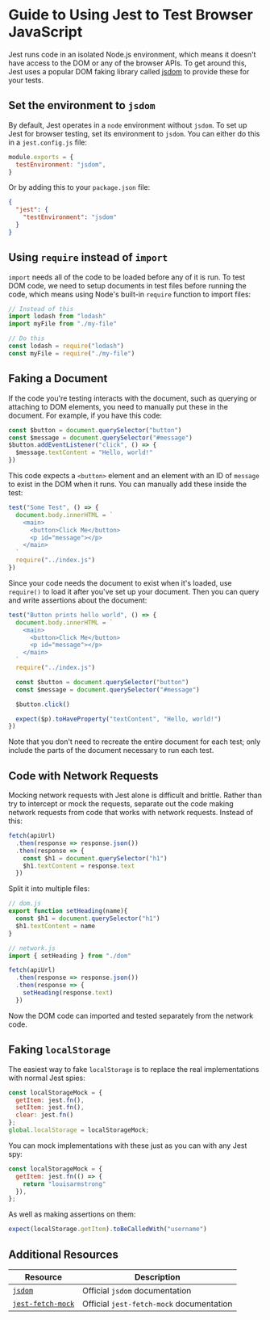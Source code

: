 # Guide to Using Jest to Test Browser JavaScript

Jest runs code in an isolated Node.js environment, which means it doesn't have access to the DOM or any of the browser APIs. To get around this, Jest uses a popular DOM faking library called [jsdom](https://github.com/jsdom/jsdom) to provide these for your tests.

## Set the environment to `jsdom`

By default, Jest operates in a `node` environment without `jsdom`. To set up Jest for browser testing, set its environment to `jsdom`. You can either do this in a `jest.config.js` file:

```js
module.exports = {
  testEnvironment: "jsdom",
}
```

Or by adding this to your `package.json` file:

```json
{
  "jest": {
    "testEnvironment": "jsdom"
  }
}
```

## Using `require` instead of `import`

`import` needs all of the code to be loaded before any of it is run. To test DOM code, we need to setup documents in test files before running the code, which means using Node's built-in `require` function to import files:

```js
// Instead of this
import lodash from "lodash"
import myFile from "./my-file"

// Do this
const lodash = require("lodash")
const myFile = require("./my-file")
```

## Faking a Document

If the code you're testing interacts with the document, such as querying or attaching to DOM elements, you need to manually put these in the document. For example, if you have this code:

```js
const $button = document.querySelector("button")
const $message = document.querySelector("#message")
$button.addEventListener("click", () => {
  $message.textContent = "Hello, world!"
})
```

This code expects a `<button>` element and an element with an ID of `message` to exist in the DOM when it runs. You can manually add these inside the test:

```js
test("Some Test", () => {
  document.body.innerHTML = `
    <main>
      <button>Click Me</button>
      <p id="message"></p>
    </main>
  `
  require("../index.js")
})
```

Since your code needs the document to exist when it's loaded, use `require()` to load it after you've set up your document. Then you can query and write assertions about the document:

```js
test("Button prints hello world", () => {
  document.body.innerHTML = `
    <main>
      <button>Click Me</button>
      <p id="message"></p>
    </main>
  `
  require("../index.js")

  const $button = document.querySelector("button")
  const $message = document.querySelector("#message")

  $button.click()

  expect($p).toHaveProperty("textContent", "Hello, world!")
})
```

Note that you don't need to recreate the entire document for each test; only include the parts of the document necessary to run each test.

## Code with Network Requests

Mocking network requests with Jest alone is difficult and brittle. Rather than try to intercept or mock the requests, separate out the code making network requests from code that works with network requests. Instead of this:

```js
fetch(apiUrl)
  .then(response => response.json())
  .then(response => {
    const $h1 = document.querySelector("h1")
    $h1.textContent = response.text
  })
```

Split it into multiple files:

```js
// dom.js
export function setHeading(name){
  const $h1 = document.querySelector("h1")
  $h1.textContent = name
}

// network.js
import { setHeading } from "./dom"

fetch(apiUrl)
  .then(response => response.json())
  .then(response => {
    setHeading(response.text)
  })
```

Now the DOM code can imported and tested separately from the network code.

## Faking `localStorage`

The easiest way to fake `localStorage` is to replace the real implementations with normal Jest spies:

```js
const localStorageMock = {
  getItem: jest.fn(),
  setItem: jest.fn(),
  clear: jest.fn()
};
global.localStorage = localStorageMock;
```

You can mock implementations with these just as you can with any Jest spy:

```js
const localStorageMock = {
  getItem: jest.fn(() => {
    return "louisarmstrong"
  }),
};
```

As well as making assertions on them:

```js
expect(localStorage.getItem).toBeCalledWith("username")
```

## Additional Resources

| Resource | Description |
| --- | --- |
| [`jsdom`](https://github.com/jsdom/jsdom) | Official `jsdom` documentation |
| [`jest-fetch-mock`](https://www.npmjs.com/package/jest-fetch-mock) | Official `jest-fetch-mock` documentation |
